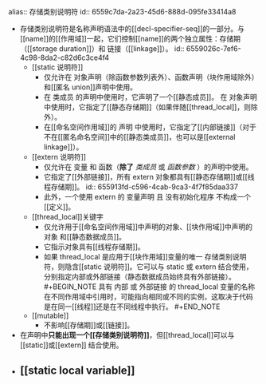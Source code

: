 alias:: 存储类别说明符
id:: 6559c7da-2a23-45d6-888d-095fe33414a8

- 存储类别说明符是名称声明语法中的[[decl-specifier-seq]]的一部分。与[[name]]的[[作用域]]一起，它们控制[[name]]的两个独立属性：存储期（[[storage duration]]）和 链接（[[linkage]]）。
  id:: 6559026c-7ef6-4c98-8da2-c82d6c3ce4f4
	- [[static 说明符]]
		- 仅允许在 对象声明（除函数参数列表外）、函数声明（块作用域除外）和[[匿名 union]]声明中使用。
		- 在 类成员 的声明中使用时，它声明了一个[[静态成员]]。
		  在 对象声明 中使用时，它指定了[[静态存储期]]（如果伴随[[thread_local]]，则除外）。
		- 在[[命名空间作用域]]的 声明 中使用时，它指定了[[内部链接]]（对于不在[[匿名命名空间]]中的[[静态类成员]]，也可以是[[external linkage]]）。
	- [[extern 说明符]]
		- 仅允许在 变量 和 函数（**除了** *类成员* 或 *函数参数* ）的声明中使用。
		- 它指定了[[外部链接]]，所有 extern 对象都具有[[静态存储期]]或[[线程存储期]]。
		  id:: 655913fd-c596-4cab-9ca3-4f7f85daa337
		- 此外，一个使用 extern 的 变量声明 且 没有初始化程序 不构成一个[[定义]]。
	- [[thread_local]]关键字
		- 仅允许用于[[命名空间作用域]]中声明的对象、[[块作用域]]中声明的对象 和[[静态数据成员]]。
		- 它指示对象具有[[线程存储期]]。
		- 如果 thread_local 是应用于[[块作用域]]变量的唯一 存储类别说明符，则隐含[[static 说明符]]。它可以与 static 或 extern 结合使用，分别指定内部或外部链接（静态数据成员始终具有外部链接）。
		  #+BEGIN_NOTE
		  具有 内部 或 外部链接 的 thread_local 变量的名称在不同作用域中引用时，可能指向相同或不同的实例，这取决于代码是在同一[[线程]]还是在不同线程中执行。
		  #+END_NOTE
	- [[mutable]]
		- 不影响[[存储期]]或[[链接]]。
- 在声明中**只能出现一个[[存储类别说明符]]**，但[[thread_local]]可以与 [[static]]或[[extern]] 结合使用。
- ## [[static local variable]]